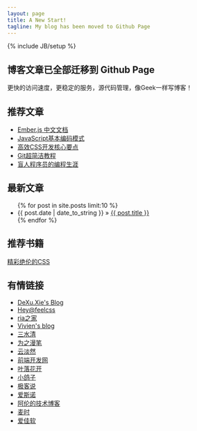 ```yaml
---
layout: page
title: A New Start!
tagline: My blog has been moved to Github Page
---
```

{% include JB/setup %}

## 博客文章已全部迁移到 Github Page

更快的访问速度，更稳定的服务，源代码管理，像Geek一样写博客！

## 推荐文章

<ul class="posts">
    <li><a href="/JavaScript/2012/08/21/ember-js-doc-cn.html">Ember.js 中文文档</a></li>
    <li><a href="/JavaScript/2012/05/16/basic-javascript-coding-pattern.html">JavaScript基本编码模式</a></li>
    <li><a href="/html-css/Tricks/2012/05/03/high-efficient-css-technical.html">高效CSS开发核心要点</a></li>
    <li><a href="/DevTools/2012/01/21/git-the-simple-guide.html">Git超简洁教程</a></li>
    <li><a href="/LifeStyle/2012/03/26/how-can-you-program-if-youre-blind.html">盲人程序员的编程生涯</a></li>
</ul>

## 最新文章

<ul class="posts">
  {% for post in site.posts limit:10 %}
    <li><span>{{ post.date | date_to_string }}</span> &raquo; <a href="{{ BASE_PATH }}{{ post.url }}">{{ post.title }}</a></li>
  {% endfor %}
</ul>

## 推荐书籍

<a target="_blank" href="http://union.dangdang.com/transfer.php?sys_id=1&ad_type=10&from=P-267863&backurl=http%3A%2F%2Fproduct.dangdang.com%2Fproduct.aspx%3Fproduct_id%3D22785480">精彩绝伦的CSS</a>

## 有情链接

<ul class="friends-links">
    <li><a href="http://xiedexu.cn/" target="_blank">DeXu.Xie's Blog</a></li>
    <li><a href="http://www.feelcss.com/" target="_blank">Hey@feelcss</a></li>
    <li><a href="http://www.36ria.com/" target="_blank">ria之家</a></li>
    <li><a href="http://vivienchen.me/" target="_blank">Vivien's blog</a></li>
    <li><a href="http://js8.in/" target="_blank">三水清</a></li>
    <li><a href="http://www.cn-cuckoo.com/" target="_blank">为之漫笔</a></li>
    <li><a href="http://yundanran.com/" target="_blank">云淡然</a></li>
    <li><a href="http://www.w3cfuns.com/" target="_blank">前端开发网</a></li>
    <li><a href="http://yekai.net/" target="_blank">叶落花开</a></li>
    <li><a href="http://hi.baidu.com/vickeychen/home" target="_blank">小鸽子</a></li>
    <li><a href="http://gtalks.net/" target="_blank">极客说</a></li>
    <li><a href="http://isnowe.com/" target="_blank">爱斯诺</a></li>
    <li><a href="http://lison.sinaapp.com/" target="_blank">阿伦的技术博客</a></li>
    <li><a href="http://www.wheattime.com/" target="_blank">麦时</a></li>
    <li><a href="http://www.92app.com/" target="_blank">爱佳软</a></li>
</ul>


